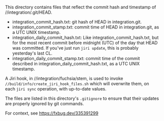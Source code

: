 This directory contains files that reflect the commit hash and timestamp of
//integration/.git/HEAD.

- integration_commit_hash.txt: git hash of HEAD in integration.git.
- integration_commit_stamp.txt: commit time of HEAD in integration.git, as a UTC
  UNIX timestamp.
- integration_daily_commit_hash.txt: Like integration_commit_hash.txt, but for
  the most recent commit before midnight (UTC) of the day that HEAD was
  committed. If you've just run `jiri update`, this is probably yesterday's last
  CL.
- integration_daily_commit_stamp.txt: commit time of the commit described in
  integration_daily_commit_hash.txt, as a UTC UNIX timestamp.

A Jiri hook, in //integration/fuchsia/stem, is used to invoke
`//build/info/create_jiri_hook_files.sh` which will overwrite them, on each
`jiri sync` operation, with up-to-date values.

The files are listed in this directory's `.gitignore` to ensure that their
updates are properly ignored by git commands.

For context, see https://fxbug.dev/335391299
